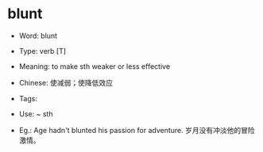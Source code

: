 # blunt

- Word: blunt

- Type: verb [T]
- Meaning: to make sth weaker or less effective
- Chinese: 使减弱；使降低效应
- Tags: 
- Use: ~ sth
- Eg.: Age hadn't blunted his passion for adventure. 岁月没有冲淡他的冒险激情。

